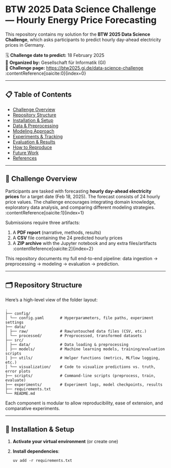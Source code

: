 # BTW 2025 Data Science Challenge — Hourly Energy Price Forecasting

This repository contains my solution for the **BTW 2025 Data Science Challenge**, which asks participants to predict hourly day-ahead electricity prices in Germany.  

🗓️ **Challenge date to predict:** 18 February 2025  
📌 **Organized by:** Gesellschaft für Informatik (GI)  
📄 **Challenge page:** https://btw2025.gi.de/data-science-challenge :contentReference[oaicite:0]{index=0}  

---

## 📋 Table of Contents

- [Challenge Overview](#challenge-overview)  
- [Repository Structure](#repository-structure)  
- [Installation & Setup](#installation--setup)  
- [Data & Preprocessing](#data--preprocessing)  
- [Modeling Approach](#modeling-approach)  
- [Experiments & Tracking](#experiments--tracking)  
- [Evaluation & Results](#evaluation--results)  
- [How to Reproduce](#how-to-reproduce)  
- [Future Work](#future-work)  
- [References](#references)  

---

## 🎯 Challenge Overview

Participants are tasked with forecasting **hourly day-ahead electricity prices** for a target date (Feb 18, 2025). The forecast consists of 24 hourly price values. The challenge encourages integrating domain knowledge, exploratory data analysis, and comparing different modeling strategies. :contentReference[oaicite:1]{index=1}  

Submissions require three artifacts:

1. A **PDF report** (narrative, methods, results)  
2. A **CSV** file containing the 24 predicted hourly prices  
3. A **ZIP archive** with the Jupyter notebook and any extra files/artifacts :contentReference[oaicite:2]{index=2}  

This repository documents my full end-to-end pipeline: data ingestion → preprocessing → modeling → evaluation → prediction.

---

## 🗂 Repository Structure

Here’s a high-level view of the folder layout:

```
.
├── config/
│ └── config.yaml       # Hyperparameters, file paths, experiment settings
├── data/
│ ├── raw/              # Raw/untouched data files (CSV, etc.)
│ └── processed/        # Preprocessed, transformed datasets
├── src/
│ ├── data/             # Data loading & preprocessing
│ ├── models/           # Machine learning models, training/evaluation scripts
│ ├── utils/            # Helper functions (metrics, MLflow logging, etc.)
│ └── visualization/    # Code to visualize predictions vs. truth, error plots
├── scripts/            # Command-line scripts (preprocess, train, evaluate)
├── experiments/        # Experiment logs, model checkpoints, results
├── requirements.txt
└── README.md

```


Each component is modular to allow reproducibility, ease of extension, and comparative experiments.

---

## 🧰 Installation & Setup

1. **Activate your virtual environment** (or create one)  
2. **Install dependencies**:  
   
   
   ```
   uv add -r requirements.txt
   
   ```
